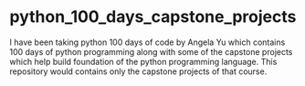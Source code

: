 # python_100_days_capstone_projects
I have been taking python 100 days of code by Angela Yu which contains 100 days of python programming along with some of the capstone projects which help build foundation of the python programming language. This repository would contains only the capstone projects of that course.
